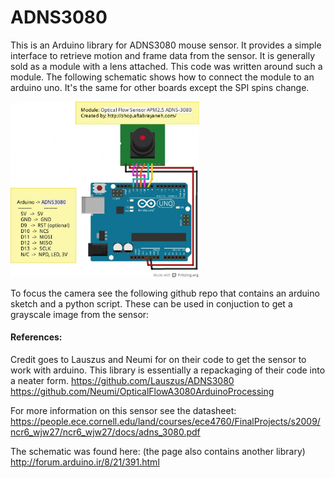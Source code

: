 # ADNS3080
This is an Arduino library for ADNS3080 mouse sensor. It provides a simple interface to retrieve motion and frame data from the sensor. It is generally sold as a module with a lens attached. This code was written around such a module. The following schematic shows how to connect the module to an arduino uno. It's the same for other boards except the SPI spins change. 

<img src = "ADNS3080_arduino_wiring.jpg" width = "60%" height = "60%"> 

To focus the camera see the following github repo that contains an arduino sketch and a python script. These can be used in conjuction to get a grayscale image from the sensor:  


#### References:
Credit goes to Lauszus and Neumi for on their code to get the sensor to work with arduino. This library is essentially a repackaging of their code into a neater form.
https://github.com/Lauszus/ADNS3080  
https://github.com/Neumi/OpticalFlowA3080ArduinoProcessing

For more information on this sensor see the datasheet:  
https://people.ece.cornell.edu/land/courses/ece4760/FinalProjects/s2009/ncr6_wjw27/ncr6_wjw27/docs/adns_3080.pdf

The schematic was found here: (the page also contains another library)  
http://forum.arduino.ir/8/21/391.html
